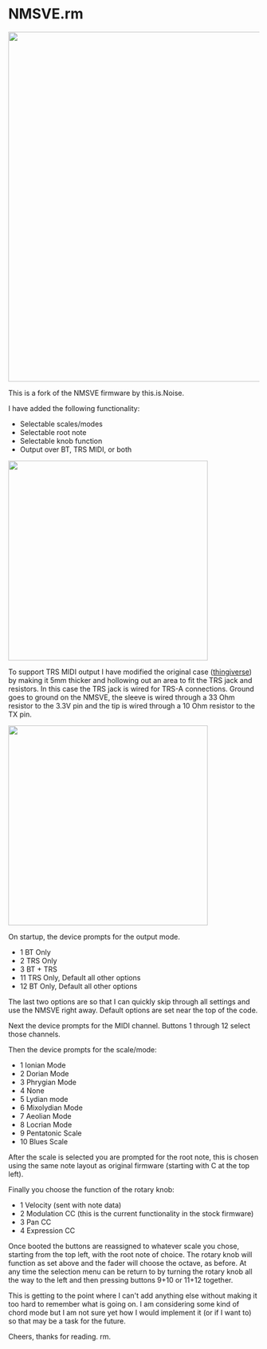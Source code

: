 # NMSVE.rm
<img src="https://raw.githubusercontent.com/hunked/NMCode/main/images/01.jpg" width="700">

This is a fork of the NMSVE firmware by this.is.Noise.

I have added the following functionality:
* Selectable scales/modes
* Selectable root note
* Selectable knob function
* Output over BT, TRS MIDI, or both

<img src="https://raw.githubusercontent.com/hunked/NMCode/main/images/02.jpg" width="400">

To support TRS MIDI output I have modified the original case (<a href=https://www.thingiverse.com/thing:5356460>thingiverse</a>) by making it 5mm thicker and hollowing out an area to fit the TRS jack and resistors. In this case the TRS jack is wired for TRS-A connections. Ground goes to ground on the NMSVE, the sleeve is wired through a 33 Ohm resistor to the 3.3V pin and the tip is wired through a 10 Ohm resistor to the TX pin. 

<img src="https://raw.githubusercontent.com/hunked/NMCode/main/images/03.jpg" width="400">

On startup, the device prompts for the output mode. 

* 1 BT Only
* 2 TRS Only
* 3 BT + TRS
* 11 TRS Only, Default all other options
* 12 BT Only, Default all other options

The last two options are so that I can quickly skip through all settings and use the NMSVE right away. 
Default options are set near the top of the code.

Next the device prompts for the MIDI channel. Buttons 1 through 12 select those channels.

Then the device prompts for the scale/mode:

* 1 Ionian Mode
* 2	Dorian Mode
* 3	Phrygian Mode
* 4	None
* 5	Lydian mode
* 6	Mixolydian Mode
* 7	Aeolian Mode
* 8	Locrian Mode
* 9 Pentatonic Scale
* 10 Blues Scale

After the scale is selected you are prompted for the root note, this is chosen using the same note layout as original firmware (starting with C at the top left).

Finally you choose the function of the rotary knob:

* 1 Velocity (sent with note data)
* 2 Modulation CC (this is the current functionality in the stock firmware)
* 3 Pan CC
* 4 Expression CC

Once booted the buttons are reassigned to whatever scale you chose, starting from the top left, with the root note of choice. The rotary knob will function as set above and the fader will choose the octave, as before. At any time the selection menu can be return to by turning the rotary knob all the way to the left and then pressing buttons 9+10 or 11+12 together.

This is getting to the point where I can't add anything else without making it too hard to remember what is going on. I am considering some kind of chord mode but I am not sure yet how I would implement it (or if I want to) so that may be a task for the future.

Cheers, thanks for reading.
rm.

